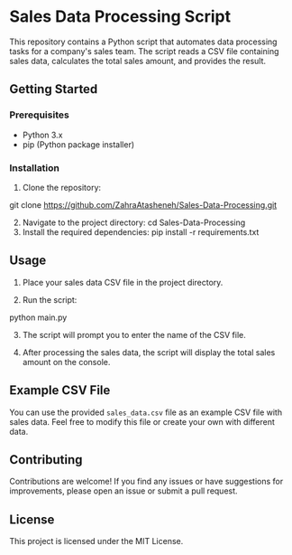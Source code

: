 # Sales Data Processing Script

This repository contains a Python script that automates data processing tasks for a company's sales team. The script reads a CSV file containing sales data, calculates the total sales amount, and provides the result.

## Getting Started

### Prerequisites

- Python 3.x
- pip (Python package installer)

### Installation

1. Clone the repository:

git clone https://github.com/ZahraAtasheneh/Sales-Data-Processing.git

2. Navigate to the project directory:
cd Sales-Data-Processing
3. Install the required dependencies:
pip install -r requirements.txt

## Usage

1. Place your sales data CSV file in the project directory.

2. Run the script:

python main.py

3. The script will prompt you to enter the name of the CSV file.

4. After processing the sales data, the script will display the total sales amount on the console.

## Example CSV File

You can use the provided `sales_data.csv` file as an example CSV file with sales data. Feel free to modify this file or create your own with different data.

## Contributing

Contributions are welcome! If you find any issues or have suggestions for improvements, please open an issue or submit a pull request.

## License

This project is licensed under the MIT License.


